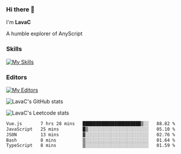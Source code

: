 ### Hi there 👋
I'm **LavaC**

A humble explorer of AnyScript

### Skills
[![My Skills](https://skillicons.dev/icons?i=js,ts,vue,nodejs,nuxtjs,astro,solidjs,tailwind)](https://skillicons.dev)

### Editors
[![My Editors](https://skillicons.dev/icons?i=neovim,vscode)](https://skillicons.dev)

![LavaC's GitHub stats](https://github-readme-stats.vercel.app/api?username=LavaCxx&show_icons=true&theme=synthwave)

![LavaC's Leetcode stats](https://leetcard.jacoblin.cool/LavaC?theme=nord&font=Amiko&ext=activity&site=cn)

<!--START_SECTION:waka-->

```txt
Vue.js       7 hrs 28 mins   ██████████████████████▒░░   88.82 %
JavaScript   25 mins         █▒░░░░░░░░░░░░░░░░░░░░░░░   05.10 %
JSON         13 mins         ▓░░░░░░░░░░░░░░░░░░░░░░░░   02.76 %
Bash         8 mins          ▒░░░░░░░░░░░░░░░░░░░░░░░░   01.64 %
TypeScript   8 mins          ▒░░░░░░░░░░░░░░░░░░░░░░░░   01.59 %
```

<!--END_SECTION:waka-->

